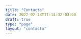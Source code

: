 ```yaml
---
title: "Contacto"
date: 2022-02-14T11:14:32-03:00
draft: true
type: "page"
layout: "contacto"
---
```

